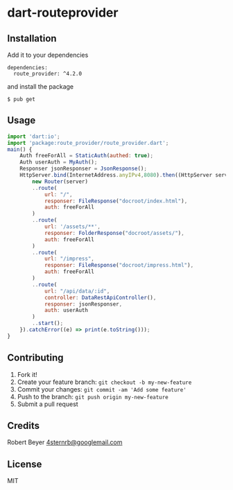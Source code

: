 # dart-routeprovider

## Installation

Add it to your dependencies
```
dependencies:
  route_provider: ^4.2.0
```

and install the package
```
$ pub get
```

## Usage
```javascript
import 'dart:io';
import 'package:route_provider/route_provider.dart';
main() {
    Auth freeForAll = StaticAuth(authed: true);
    Auth userAuth = MyAuth();
    Responser jsonResponser = JsonResponse();
    HttpServer.bind(InternetAddress.anyIPv4,8080).then((HttpServer server){
        new Router(server)
        ..route(
            url: "/",
            responser: FileResponse("docroot/index.html"),
            auth: freeForAll
        )
        ..route(
            url: '/assets/**',
            responser: FolderResponse("docroot/assets/"),
            auth: freeForAll
        )
        ..route(
            url: "/impress",
            responser: FileResponse("docroot/impress.html"),
            auth: freeForAll
        )
        ..route(
            url: "/api/data/:id",
            controller: DataRestApiController(),
            responser: jsonResponser,
            auth: userAuth
        )
        ..start();
    }).catchError((e) => print(e.toString()));
}
```

## Contributing

1. Fork it!
2. Create your feature branch: `git checkout -b my-new-feature`
3. Commit your changes: `git commit -am 'Add some feature'`
4. Push to the branch: `git push origin my-new-feature`
5. Submit a pull request

## Credits

Robert Beyer <4sternrb@googlemail.com>

## License

MIT
